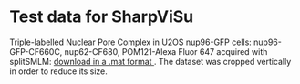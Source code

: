 # Test data for SharpViSu

Triple-labelled Nuclear Pore Complex in U2OS nup96-GFP cells: nup96-GFP-CF660C, nup62-CF680, POM121-Alexa Fluor 647 acquired with splitSMLM: <a href=https://github.com/andronovl/SharpViSu/raw/master/Data/SplitViSu/NPC-3colors-cropped.mat> download in a .mat format </a>. The dataset was cropped vertically in order to reduce its size.
